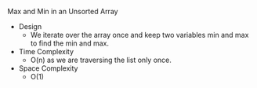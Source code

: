 Max and Min in an Unsorted Array

- Design
    - We iterate over the array once and keep two variables min and max to find
      the min and max.
- Time Complexity
    - O(n) as we are traversing the list only once.
- Space Complexity
    - O(1)